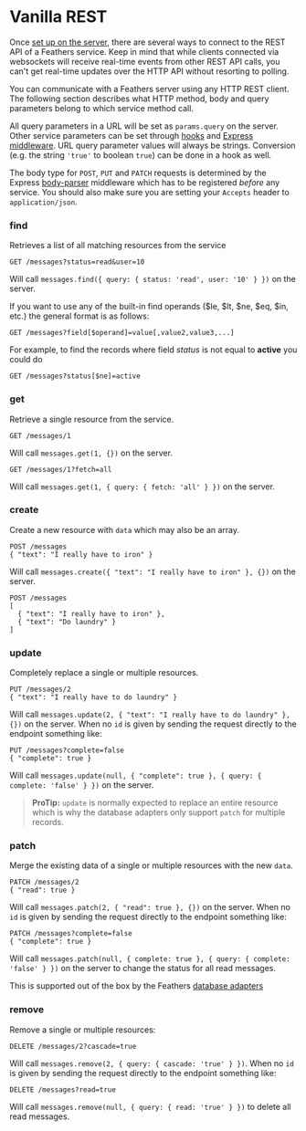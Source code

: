 # Vanilla REST

Once [set up on the server](../rest/readme.md), there are several ways to connect to the REST API of a Feathers service. Keep in mind that while clients connected via websockets will receive real-time events from other REST API calls, you can't get real-time updates over the HTTP API without resorting to polling.

You can communicate with a Feathers server using any HTTP REST client. The following section describes what HTTP method, body and query parameters belong to which service method call.

All query parameters in a URL will be set as `params.query` on the server. Other service parameters can be set through [hooks](../hooks/readme.md) and [Express middleware](../middleware/express.md). URL query parameter values will always be strings. Conversion (e.g. the string `'true'` to boolean `true`) can be done in a hook as well.

The body type for `POST`, `PUT` and `PATCH` requests is determined by the Express [body-parser](https://github.com/expressjs/body-parser) middleware which has to be registered *before* any service. You should also make sure you are setting your `Accepts` header to `application/json`.

### find

Retrieves a list of all matching resources from the service

```
GET /messages?status=read&user=10
```

Will call `messages.find({ query: { status: 'read', user: '10' } })` on the server.

If you want to use any of the built-in find operands ($le, $lt, $ne, $eq, $in, etc.) the general format is as follows:

```
GET /messages?field[$operand]=value[,value2,value3,...]
```

For example, to find the records where field _status_ is not equal to **active** you could do

```
GET /messages?status[$ne]=active
```

### get

Retrieve a single resource from the service.

```
GET /messages/1
```

Will call `messages.get(1, {})` on the server.

```
GET /messages/1?fetch=all
```

Will call `messages.get(1, { query: { fetch: 'all' } })` on the server.

### create

Create a new resource with `data` which may also be an array.

```
POST /messages
{ "text": "I really have to iron" }
```

Will call `messages.create({ "text": "I really have to iron" }, {})` on the server.

```
POST /messages
[
  { "text": "I really have to iron" },
  { "text": "Do laundry" }
]
```

### update

Completely replace a single or multiple resources.

```
PUT /messages/2
{ "text": "I really have to do laundry" }
```

Will call `messages.update(2, { "text": "I really have to do laundry" }, {})` on the server. When no `id` is given by sending the request directly to the endpoint something like:

```
PUT /messages?complete=false
{ "complete": true }
```

Will call `messages.update(null, { "complete": true }, { query: { complete: 'false' } })` on the server.

> **ProTip:** `update` is normally expected to replace an entire resource which is why the database adapters only support `patch` for multiple records.

### patch

Merge the existing data of a single or multiple resources with the new `data`.

```
PATCH /messages/2
{ "read": true }
```

Will call `messages.patch(2, { "read": true }, {})` on the server. When no `id` is given by sending the request directly to the endpoint something like:

```
PATCH /messages?complete=false
{ "complete": true }
```

Will call `messages.patch(null, { complete: true }, { query: { complete: 'false' } })` on the server to change the status for all read messages.

This is supported out of the box by the Feathers [database adapters](../databases/readme.md) 

### remove

Remove a single or multiple resources:

```
DELETE /messages/2?cascade=true
```

Will call `messages.remove(2, { query: { cascade: 'true' } })`. When no `id` is given by sending the request directly to the endpoint something like:

```
DELETE /messages?read=true
```

Will call `messages.remove(null, { query: { read: 'true' } })` to delete all read messages.

